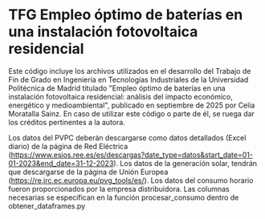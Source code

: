 # TFG Empleo óptimo de baterías en una instalación fotovoltaica residencial

Este código incluye los archivos utilizados en el desarrollo del Trabajo de Fin de Grado en Ingeniería en Tecnologías Industriales de la Universidad Politécnica de Madrid titulado "Empleo óptimo de baterías en una instalación fotovoltaica residencial: análisis del impacto económico, energético y medioambiental", publicado en septiembre de 2025 por Celia Moratalla Sainz. En caso de utilizar este código o parte de él, se ruega dar los créditos pertinentes a la autora.

Los datos del PVPC deberán descargarse como datos detallados (Excel diario) de la página de Red Eléctrica (https://www.esios.ree.es/es/descargas?date_type=datos&start_date=01-01-2023&end_date=31-12-2023). Los datos de la generación solar, tendrán que descargarse de la página de Unión Europea (https://re.jrc.ec.europa.eu/pvg_tools/es/). Los datos del consumo horario fueron proporcionados por la empresa distribuidora. Las columnas necesarias se especifican en la función procesar_consumo dentro de obtener_dataframes.py
